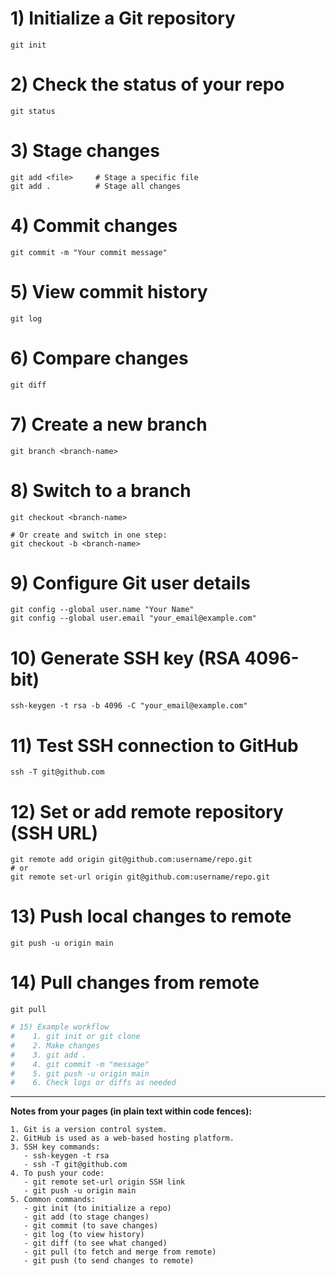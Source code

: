 # 1) Initialize a Git repository
``` 
git init
```
# 2) Check the status of your repo
```
git status
```

# 3) Stage changes
```
git add <file>     # Stage a specific file
git add .          # Stage all changes
```

# 4) Commit changes
```
git commit -m "Your commit message"
```

# 5) View commit history
```
git log
```

# 6) Compare changes
```
git diff
```

# 7) Create a new branch
```
git branch <branch-name>
```

# 8) Switch to a branch
```
git checkout <branch-name>

# Or create and switch in one step:
git checkout -b <branch-name>
```

# 9) Configure Git user details
```
git config --global user.name "Your Name"
git config --global user.email "your_email@example.com"
```

# 10) Generate SSH key (RSA 4096-bit)
```
ssh-keygen -t rsa -b 4096 -C "your_email@example.com"
```

# 11) Test SSH connection to GitHub

```
ssh -T git@github.com
```

# 12) Set or add remote repository (SSH URL)
```
git remote add origin git@github.com:username/repo.git
# or
git remote set-url origin git@github.com:username/repo.git
```

# 13) Push local changes to remote
```
git push -u origin main
```

# 14) Pull changes from remote
```
git pull
```

```bash
# 15) Example workflow
#    1. git init or git clone
#    2. Make changes
#    3. git add . 
#    4. git commit -m "message"
#    5. git push -u origin main
#    6. Check logs or diffs as needed
```

---

**Notes from your pages (in plain text within code fences):**

```
1. Git is a version control system.
2. GitHub is used as a web-based hosting platform.
3. SSH key commands:
   - ssh-keygen -t rsa
   - ssh -T git@github.com
4. To push your code:
   - git remote set-url origin SSH link
   - git push -u origin main
5. Common commands:
   - git init (to initialize a repo)
   - git add (to stage changes)
   - git commit (to save changes)
   - git log (to view history)
   - git diff (to see what changed)
   - git pull (to fetch and merge from remote)
   - git push (to send changes to remote)
```
